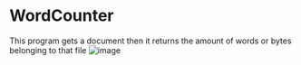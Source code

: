 # WordCounter
 This program gets a document then it returns the amount of words or bytes belonging to that file
![image](https://github.com/obewluap/WordCounter/assets/137267747/e8a82905-0c4b-4c38-8288-5a9a89679b5b)
